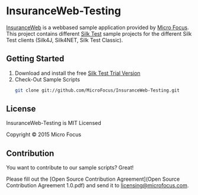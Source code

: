 # InsuranceWeb-Testing

[InsuranceWeb][1] is a webbased sample application provided by [Micro Focus][2].
This project contains different [Silk Test][3] sample projects for the different Silk Test clients (Silk4J, Silk4NET, Silk Test Classic).

## Getting Started
1. Download and install the free [Silk Test Trial Version][4]
2. Check-Out Sample Scripts
	```bash
	git clone git://github.com/MicroFocus/InsuranceWeb-Testing.git
	```
	
## License
InsuranceWeb-Testing is MIT Licensed

Copyright © 2015 Micro Focus

## Contribution
You want to contribute to our sample scripts? Great!

Please fill out the [Open Source Contribution Agreement](Open Source Contribution Agreement 1.0.pdf) and send it to <licensing@microfocus.com>.  

[1]: http://demo.borland.com/InsuranceWebExtJS/
[2]: http://www.borland.com
[3]: http://www.borland.com/SilkTest
[4]: http://www.borland.com/en-GB/Products/Software-Testing/Automated-Testing/Silk-Test/Product-Trial
